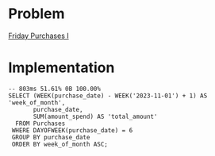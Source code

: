 # Problem

[Friday Purchases I](https://leetcode.com/problems/friday-purchases-i/)

# Implementation

```
-- 803ms 51.61% 0B 100.00%
SELECT (WEEK(purchase_date) - WEEK('2023-11-01') + 1) AS 'week_of_month',
       purchase_date,
       SUM(amount_spend) AS 'total_amount'
  FROM Purchases
 WHERE DAYOFWEEK(purchase_date) = 6  
 GROUP BY purchase_date
 ORDER BY week_of_month ASC;
```
